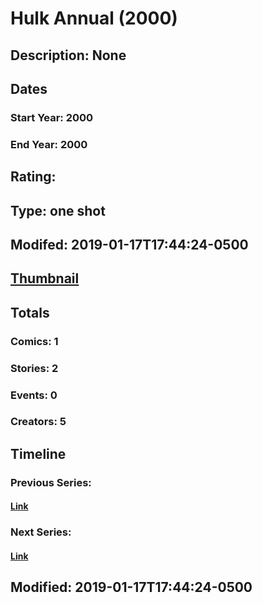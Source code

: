 # Hulk Annual (2000)
## Description: None
## Dates
### Start Year: 2000
### End Year: 2000
## Rating: 
## Type: one shot
## Modifed: 2019-01-17T17:44:24-0500
## [Thumbnail](http://i.annihil.us/u/prod/marvel/i/mg/b/40/image_not_available.jpg)
## Totals
### Comics: 1
### Stories: 2
### Events: 0
### Creators: 5
## Timeline
### Previous Series: 
#### [Link]()
### Next Series: 
#### [Link]()
## Modified: 2019-01-17T17:44:24-0500